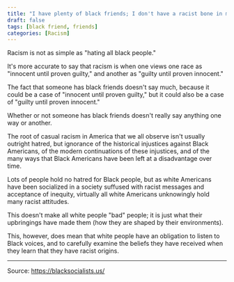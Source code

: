 ```yaml
---
title: "I have plenty of black friends; I don't have a racist bone in my body."
draft: false
tags: [black friend, friends]
categories: [Racism]
---
```


Racism is not as simple as "hating all black people."  
  
It's more accurate to say that racism is when one views one race as "innocent until proven guilty," and another as "guilty until proven innocent."  
  
The fact that someone has black friends doesn't say much, because it could be a case of "innocent until proven guilty," but it could also be a case of "guilty until proven innocent."  
  
Whether or not someone has black friends doesn't really say anything one way or another.  
  
The root of casual racism in America that we all observe isn't usually outright hatred, but ignorance of the historical injustices against Black Americans, of the modern continuations of these injustices, and of the many ways that Black Americans have been left at a disadvantage over time.  
  
Lots of people hold no hatred for Black people, but as white Americans have been socialized in a society suffused with racist messages and acceptance of inequity, virtually all white Americans unknowingly hold many racist attitudes.  
  
This doesn't make all white people "bad" people; it is just what their upbringings have made them (how they are shaped by their environments).  
  
This, however, does mean that white people have an obligation to listen to Black voices, and to carefully examine the beliefs they have received when they learn that they have racist origins.

----
Source: https://blacksocialists.us/

